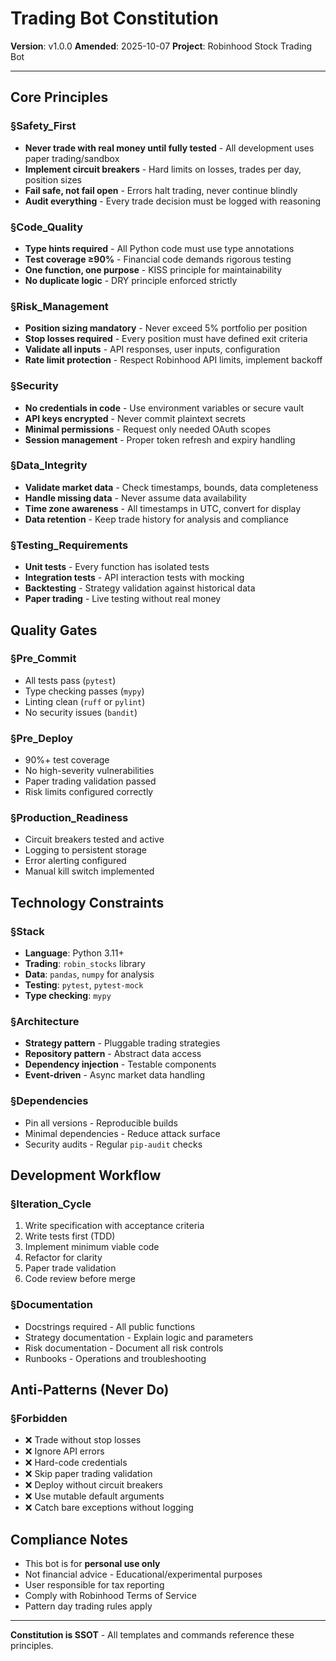 # Trading Bot Constitution

**Version**: v1.0.0
**Amended**: 2025-10-07
**Project**: Robinhood Stock Trading Bot

---

## Core Principles

### §Safety_First
- **Never trade with real money until fully tested** - All development uses paper trading/sandbox
- **Implement circuit breakers** - Hard limits on losses, trades per day, position sizes
- **Fail safe, not fail open** - Errors halt trading, never continue blindly
- **Audit everything** - Every trade decision must be logged with reasoning

### §Code_Quality
- **Type hints required** - All Python code must use type annotations
- **Test coverage ≥90%** - Financial code demands rigorous testing
- **One function, one purpose** - KISS principle for maintainability
- **No duplicate logic** - DRY principle enforced strictly

### §Risk_Management
- **Position sizing mandatory** - Never exceed 5% portfolio per position
- **Stop losses required** - Every position must have defined exit criteria
- **Validate all inputs** - API responses, user inputs, configuration
- **Rate limit protection** - Respect Robinhood API limits, implement backoff

### §Security
- **No credentials in code** - Use environment variables or secure vault
- **API keys encrypted** - Never commit plaintext secrets
- **Minimal permissions** - Request only needed OAuth scopes
- **Session management** - Proper token refresh and expiry handling

### §Data_Integrity
- **Validate market data** - Check timestamps, bounds, data completeness
- **Handle missing data** - Never assume data availability
- **Time zone awareness** - All timestamps in UTC, convert for display
- **Data retention** - Keep trade history for analysis and compliance

### §Testing_Requirements
- **Unit tests** - Every function has isolated tests
- **Integration tests** - API interaction tests with mocking
- **Backtesting** - Strategy validation against historical data
- **Paper trading** - Live testing without real money

## Quality Gates

### §Pre_Commit
- All tests pass (`pytest`)
- Type checking passes (`mypy`)
- Linting clean (`ruff` or `pylint`)
- No security issues (`bandit`)

### §Pre_Deploy
- 90%+ test coverage
- No high-severity vulnerabilities
- Paper trading validation passed
- Risk limits configured correctly

### §Production_Readiness
- Circuit breakers tested and active
- Logging to persistent storage
- Error alerting configured
- Manual kill switch implemented

## Technology Constraints

### §Stack
- **Language**: Python 3.11+
- **Trading**: `robin_stocks` library
- **Data**: `pandas`, `numpy` for analysis
- **Testing**: `pytest`, `pytest-mock`
- **Type checking**: `mypy`

### §Architecture
- **Strategy pattern** - Pluggable trading strategies
- **Repository pattern** - Abstract data access
- **Dependency injection** - Testable components
- **Event-driven** - Async market data handling

### §Dependencies
- Pin all versions - Reproducible builds
- Minimal dependencies - Reduce attack surface
- Security audits - Regular `pip-audit` checks

## Development Workflow

### §Iteration_Cycle
1. Write specification with acceptance criteria
2. Write tests first (TDD)
3. Implement minimum viable code
4. Refactor for clarity
5. Paper trade validation
6. Code review before merge

### §Documentation
- Docstrings required - All public functions
- Strategy documentation - Explain logic and parameters
- Risk documentation - Document all risk controls
- Runbooks - Operations and troubleshooting

## Anti-Patterns (Never Do)

### §Forbidden
- ❌ Trade without stop losses
- ❌ Ignore API errors
- ❌ Hard-code credentials
- ❌ Skip paper trading validation
- ❌ Deploy without circuit breakers
- ❌ Use mutable default arguments
- ❌ Catch bare exceptions without logging

## Compliance Notes

- This bot is for **personal use only**
- Not financial advice - Educational/experimental purposes
- User responsible for tax reporting
- Comply with Robinhood Terms of Service
- Pattern day trading rules apply

---

**Constitution is SSOT** - All templates and commands reference these principles.

<!-- SYNC IMPACT: v1.0.0
Initial constitution for trading bot project
Last updated: 2025-10-07
-->
